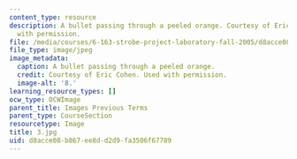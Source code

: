 ```yaml
---
content_type: resource
description: A bullet passing through a peeled orange. Courtesy of Eric Cohen. Used
  with permission.
file: /media/courses/6-163-strobe-project-laboratory-fall-2005/d8acce08b867ee8dd2d9fa3506f67789_3.jpg
file_type: image/jpeg
image_metadata:
  caption: A bullet passing through a peeled orange.
  credit: Courtesy of Eric Cohen. Used with permission.
  image-alt: '8.'
learning_resource_types: []
ocw_type: OCWImage
parent_title: Images Previous Terms
parent_type: CourseSection
resourcetype: Image
title: 3.jpg
uid: d8acce08-b867-ee8d-d2d9-fa3506f67789
---
```

